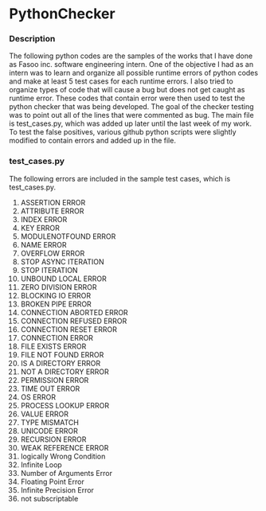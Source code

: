 # PythonChecker

### Description
The following python codes are the samples of the works that I have done as Fasoo inc. software engineering intern. One of the objective I had as an intern was to learn and organize all possible runtime errors of python codes and make at least 5 test cases for each runtime errors. I also tried to organize types of code that will cause a bug but does not get caught as runtime error.
These codes that contain error were then used to test the python checker that was being developed. The goal of the checker testing was to point out all of the lines that were commented as bug. The main file is test_cases.py, which was added up later until the last week of my work. To test the false positives, various github python scripts were slightly modified to contain errors and added up in the file.


### test_cases.py
The following errors are included in the sample test cases, which is test_cases.py.
1. ASSERTION ERROR
2. ATTRIBUTE ERROR
3. INDEX ERROR
4. KEY ERROR
5. MODULENOTFOUND ERROR
6. NAME ERROR
7. OVERFLOW ERROR
8. STOP ASYNC ITERATION
9. STOP ITERATION
10. UNBOUND LOCAL ERROR
11. ZERO DIVISION ERROR
12. BLOCKING IO ERROR
13. BROKEN PIPE ERROR
14. CONNECTION ABORTED ERROR
15. CONNECTION REFUSED ERROR
16. CONNECTION RESET ERROR
17. CONNECTION ERROR
18. FILE EXISTS ERROR
19. FILE NOT FOUND ERROR
20. IS A DIRECTORY ERROR
21. NOT A DIRECTORY ERROR
22. PERMISSION ERROR
23. TIME OUT ERROR
24. OS ERROR
25. PROCESS LOOKUP ERROR
26. VALUE ERROR
27. TYPE MISMATCH
28. UNICODE ERROR
29. RECURSION ERROR
30. WEAK REFERENCE ERROR
31. logically Wrong Condition
32. Infinite Loop
33. Number of Arguments Error
34. Floating Point Error
35. Infinite Precision Error
36. not subscriptable
